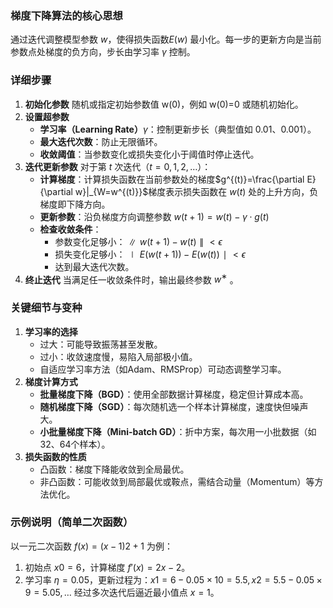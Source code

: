 ### **梯度下降算法的核心思想**
通过迭代调整模型参数 $w$，使得损失函数$E(w)$ 最小化。每一步的更新方向是当前参数点处梯度的负方向，步长由学习率 $γ$ 控制。
### **详细步骤**
1. **初始化参数** 随机或指定初始参数值 w(0)，例如 w(0)=0 或随机初始化。
2. **设置超参数**
    - **学习率（Learning Rate）**$γ$：控制更新步长（典型值如 0.01、0.001）。
    - **最大迭代次数**：防止无限循环。
    - **收敛阈值**：当参数变化或损失变化小于阈值时停止迭代。
3. **迭代更新参数** 对于第 $t$ 次迭代（$t=0,1,2,…$）：
    - **计算梯度**：计算损失函数在当前参数处的梯度$g^{(t)}=\frac{\partial E}{\partial w}|_{W=w^{(t)}}$梯度表示损失函数在 $w(t)$ 处的上升方向，负梯度即下降方向。
    - **更新参数**：沿负梯度方向调整参数 $w(t+1)=w(t)−γ⋅g(t)$
    - **检查收敛条件**：
        - 参数变化足够小：$∥w(t+1)−w(t)∥<ϵ$
        - 损失变化足够小：$∣E(w(t+1))−E(w(t))∣<ϵ$
        - 达到最大迭代次数。
4. **终止迭代** 当满足任一收敛条件时，输出最终参数 $w^∗$ 。
### **关键细节与变种**
1. **学习率的选择**
    - 过大：可能导致振荡甚至发散。
    - 过小：收敛速度慢，易陷入局部极小值。
    - 自适应学习率方法（如Adam、RMSProp）可动态调整学习率。
2. **梯度计算方式**
    - **批量梯度下降（BGD）**：使用全部数据计算梯度，稳定但计算成本高。
    - **随机梯度下降（SGD）**：每次随机选一个样本计算梯度，速度快但噪声大。
    - **小批量梯度下降（Mini-batch GD）**：折中方案，每次用一小批数据（如32、64个样本）。
3. **损失函数的性质**
    - 凸函数：梯度下降能收敛到全局最优。
    - 非凸函数：可能收敛到局部最优或鞍点，需结合动量（Momentum）等方法优化。

### **示例说明（简单二次函数）**
以一元二次函数 $f(x)=(x−1)2+1$ 为例：
1. 初始点 $x0=6$，计算梯度 $f′(x)=2x−2$。
2. 学习率 $η=0.05$，更新过程为：$x1=6−0.05×10=5.5,x2=5.5−0.05×9=5.05,…$ 经过多次迭代后逼近最小值点 $x=1$。
